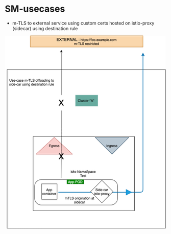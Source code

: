 # SM-usecases

- m-TLS to external service using custom certs hosted on istio-proxy (sidecar) using destination rule 

![Image of SM](https://github.com/learnbyseven/SM-usecases/blob/main/external-service-mTLS.png)
  

